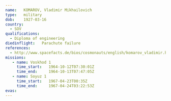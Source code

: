```yaml
---
name:	KOMAROV, Vladimir Mikhailovich 
type:	military
dob:	1927-03-16
country:
  - SOV
qualifications:
  - Diploma of engineering
diedinflight:	Parachute failure
references:
  - http://www.spacefacts.de/bios/cosmonauts/english/komarov_vladimir.htm
missions:
   - name: Voskhod 1
     time_start:   1964-10-12T07:30:01Z
     time_end:     1964-10-13T07:47:05Z
   - name: Soyuz 1
     time_start:   1967-04-23T00:35Z
     time_end:     1967-04-24T03:22:53Z
evas:
---
```

